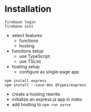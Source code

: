 # Installation

```shell
firebase login
firebase init
```

- select features
  - functions
  - hosting
- functions setup
  - use TypeScript
  - use TSLint
- hosting setup
  - configure as single-page app

```shell
npm install express
npm install --save-dev @types/express
```

- create a hosting rewrite
- initialize an express.js app in index
- add hosting to `npm run serve`
